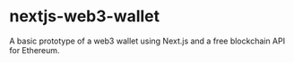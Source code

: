 # nextjs-web3-wallet
A basic prototype of a web3 wallet using Next.js and a free blockchain API for Ethereum.

